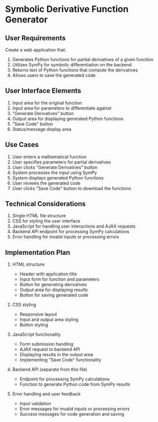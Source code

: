 # Symbolic Derivative Function Generator

## User Requirements

Create a web application that:
1. Generates Python functions for partial derivatives of a given function
2. Utilizes SymPy for symbolic differentiation on the backend
3. Returns text of Python functions that compute the derivatives
4. Allows users to save the generated code

## User Interface Elements

1. Input area for the original function
2. Input area for parameters to differentiate against
3. "Generate Derivatives" button
4. Output area for displaying generated Python functions
5. "Save Code" button
6. Status/message display area

## Use Cases

1. User enters a mathematical function
2. User specifies parameters for partial derivatives
3. User clicks "Generate Derivatives" button
4. System processes the input using SymPy
5. System displays generated Python functions
6. User reviews the generated code
7. User clicks "Save Code" button to download the functions

## Technical Considerations

1. Single HTML file structure
2. CSS for styling the user interface
3. JavaScript for handling user interactions and AJAX requests
4. Backend API endpoint for processing SymPy calculations
5. Error handling for invalid inputs or processing errors

## Implementation Plan

1. HTML structure
   - Header with application title
   - Input form for function and parameters
   - Button for generating derivatives
   - Output area for displaying results
   - Button for saving generated code

2. CSS styling
   - Responsive layout
   - Input and output area styling
   - Button styling

3. JavaScript functionality
   - Form submission handling
   - AJAX request to backend API
   - Displaying results in the output area
   - Implementing "Save Code" functionality

4. Backend API (separate from this file)
   - Endpoint for processing SymPy calculations
   - Function to generate Python code from SymPy results

5. Error handling and user feedback
   - Input validation
   - Error messages for invalid inputs or processing errors
   - Success messages for code generation and saving